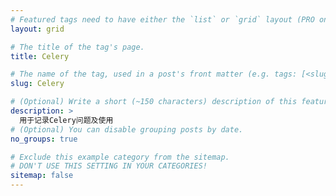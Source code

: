 ```yaml
---
# Featured tags need to have either the `list` or `grid` layout (PRO only).
layout: grid

# The title of the tag's page.
title: Celery

# The name of the tag, used in a post's front matter (e.g. tags: [<slug>]).
slug: Celery

# (Optional) Write a short (~150 characters) description of this featured tag.
description: >
  用于记录Celery问题及使用
# (Optional) You can disable grouping posts by date.
no_groups: true

# Exclude this example category from the sitemap.
# DON'T USE THIS SETTING IN YOUR CATEGORIES!
sitemap: false
---
```

